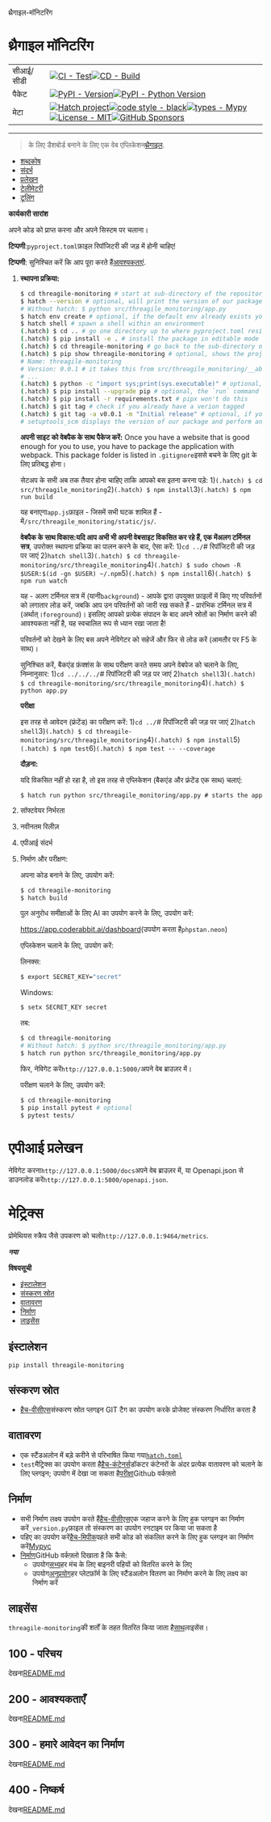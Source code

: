 थ्रैगाइल-मॉनिटरिंग

# थ्रैगाइल मॉनिटरिंग

|           |                                                                                                                                                                                                                                                                                                                                                                                                                                                                                                                                                                                                        |
| --------- | ------------------------------------------------------------------------------------------------------------------------------------------------------------------------------------------------------------------------------------------------------------------------------------------------------------------------------------------------------------------------------------------------------------------------------------------------------------------------------------------------------------------------------------------------------------------------------------------------------ |
| सीआई/सीडी | [![CI - Test](https://github.com/vanHeemstraSystems/threagile-monitoring/actions/workflows/test.yml/badge.svg)](https://github.com/vanHeemstraSystems/threagile-monitoring/actions/workflows/test.yml)[![CD - Build](https://github.com/vanHeemstraSystems/threagile-monitoring/actions/workflows/build.yml/badge.svg)](https://github.com/vanHeemstraSystems/threagile-monitoring/actions/workflows/build.yml)                                                                                                                                                                                        |
| पैकेट     | [![PyPI - Version](https://img.shields.io/pypi/v/threagile-monitoring.svg?logo=pypi&label=PyPI&logoColor=gold)](https://pypi.org/project/threagile-monitoring/)[![PyPI - Python Version](https://img.shields.io/pypi/pyversions/threagile-monitoring.svg?logo=python&label=Python&logoColor=gold)](https://pypi.org/project/threagile-monitoring/)                                                                                                                                                                                                                                                     |
| मेटा      | [![Hatch project](https://img.shields.io/badge/%F0%9F%A5%9A-Hatch-4051b5.svg)](https://github.com/pypa/hatch)[![code style - black](https://img.shields.io/badge/code%20style-black-000000.svg)](https://github.com/psf/black)[![types - Mypy](https://img.shields.io/badge/types-Mypy-blue.svg)](https://github.com/ambv/black)[![License - MIT](https://img.shields.io/badge/license-MIT-9400d3.svg)](https://spdx.org/licenses/)[![GitHub Sponsors](https://img.shields.io/github/sponsors/vanHeemstraSystems?logo=GitHub%20Sponsors&style=social)](https://github.com/sponsors/vanHeemstraSystems) |

* * *

> के लिए डैशबोर्ड बनाने के लिए एक वेब एप्लिकेशन[थ्रैगाइल](https://threagile.io).

-   [शब्दकोष](./GLOSSARY.md)
-   [संदर्भ](./REFERENCES.md)
-   [प्रलेखन](./DOCUMENTATION.md)
-   [टेलीमेटरी](./TELEMETRY.md)
-   [टूलिंग](./TOOLING.md)

**कार्यकारी सारांश**

अपने कोड को प्राप्त करना और अपने सिस्टम पर चलाना।

**टिप्पणी**:`pyproject.toml`फ़ाइल रिपॉजिटरी की जड़ में होनी चाहिए!

**टिप्पणी**: सुनिश्चित करें कि आप पूरा करते हैं[आवश्यकताएं](./200/README.md).

1.  **स्थापना प्रक्रिया:**

    ```bash
    $ cd threagile-monitoring # start at sub-directory of the repository where the requirements.txt file is kept.
    $ hatch --version # optional, will print the version of our package to the terminal without modifying the source directory (e.g. `0.0.1`).
    # Without hatch: $ python src/threagile_monitoring/app.py
    $ hatch env create # optional, if the default env already exists you will be told
    $ hatch shell # spawn a shell within an environment
    (.hatch) $ cd .. # go one directory up to where pyproject.toml resides
    (.hatch) $ pip install -e . # install the package in editable mode
    (.hatch) $ cd threagile-monitoring # go back to the sub-directory of the repository where the requirements.txt file is kept.
    (.hatch) $ pip show threagile-monitoring # optional, shows the project details, here 'threagile-monitoring', from `pyproject.toml`
    # Name: threagile-monitoring
    # Version: 0.0.1 # it takes this from src/threagile_monitoring/__about__.py
    # ...
    (.hatch) $ python -c "import sys;print(sys.executable)" # optional, see where your environment's python is located
    (.hatch) $ pip install --upgrade pip # optional, the `run` command allows you to execute commands in an environment as if you had already entered it.
    (.hatch) $ pip install -r requirements.txt # pipx won't do this
    (.hatch) $ git tag # check if you already have a verion tagged
    (.hatch) $ git tag -a v0.0.1 -m "Initial release" # optional, if you have no tags yet
    # setuptools_scm displays the version of our package and perform any side-effects like writing to a file. (here: `__about__.py`)
    ```

    **अपनी साइट को वेबपैक के साथ पैकेज करें:**
    Once you have a website that is good enough for you to use, you have to package the application with webpack. This package folder is listed in `.gitignore`इससे बचने के लिए git के लिए प्रतिबद्ध होना।

    सेटअप के सभी अब तक तैयार होना चाहिए ताकि आपको बस इतना करना पड़े:
    1)`(.hatch) $ cd src/threagile_monitoring`2)`(.hatch) $ npm install`3)`(.hatch) $ npm run build`

    यह बनाएगा`app.js`फ़ाइल - जिसमें सभी घटक शामिल हैं - में`/src/threagile_monitoring/static/js/`.

    **वेबपैक के साथ विकास:**यदि आप अभी भी अपनी वेबसाइट विकसित कर रहे हैं, एक में**अलग टर्मिनल सत्र**, उपरोक्त स्थापना प्रक्रिया का पालन करने के बाद, ऐसा करें:
    1)`cd ../`# रिपॉजिटरी की जड़ पर जाएं
    2)`hatch shell`3)`(.hatch) $ cd threagile-monitoring/src/threagile_monitoring`4)`(.hatch) $ sudo chown -R $USER:$(id -gn $USER) ~/.npm`5)`(.hatch) $ npm install`6)`(.hatch) $ npm run watch`

    यह - अलग टर्मिनल सत्र में (यानी`background`) - आपके द्वारा उपयुक्त फ़ाइलों में किए गए परिवर्तनों को लगातार लोड करें, जबकि आप उन परिवर्तनों को जारी रख सकते हैं - प्रारंभिक टर्मिनल सत्र में (अर्थात्।`foreground`)। इसलिए आपको प्रत्येक संपादन के बाद अपने स्रोतों का निर्माण करने की आवश्यकता नहीं है, यह स्वचालित रूप से ध्यान रखा जाता है!

    परिवर्तनों को देखने के लिए बस अपने नेविगेटर को सहेजें और फिर से लोड करें (आमतौर पर F5 के साथ)।

    सुनिश्चित करें, बैकएंड फ़ंक्शंस के साथ परीक्षण करते समय अपने वेबपेज को चलाने के लिए, निम्नानुसार:
    1)`cd ../../../`# रिपॉजिटरी की जड़ पर जाएं
    2)`hatch shell`3)`(.hatch) $ cd threagile-monitoring/src/threagile_monitoring`4)`(.hatch) $ python app.py`

    **परीक्षा**

    इस तरह से आवेदन (फ्रंटेंड) का परीक्षण करें:
    1)`cd ../`# रिपॉजिटरी की जड़ पर जाएं
    2)`hatch shell`3)`(.hatch) $ cd threagile-monitoring/src/threagile_monitoring`4)`(.hatch) $ npm install`5)`(.hatch) $ npm test`6)`(.hatch) $ npm test -- --coverage`

    **दौड़ना:**

    यदि विकसित नहीं हो रहा है, तो इस तरह से एप्लिकेशन (बैकएंड और फ्रंटेंड एक साथ) चलाएं:

        $ hatch run python src/threagile_monitoring/app.py # starts the app 

2.  सॉफ्टवेयर निर्भरता

3.  नवीनतम रिलीज़

4.  एपीआई संदर्भ

5.  निर्माण और परीक्षण:

    अपना कोड बनाने के लिए, उपयोग करें:

    ```bash
    $ cd threagile-monitoring
    $ hatch build
    ```

    पुल अनुरोध समीक्षाओं के लिए AI का उपयोग करने के लिए, उपयोग करें:

    <https://app.coderabbit.ai/dashboard>(उपयोग करता है`phpstan.neon`)

    एप्लिकेशन चलाने के लिए, उपयोग करें:

    लिनक्स:

    ```bash
    $ export SECRET_KEY="secret"
    ```

    Windows:

    ```bash
    $ setx SECRET_KEY secret
    ```

    तब:

    ```bash
    $ cd threagile-monitoring
    # Without hatch: $ python src/threagile_monitoring/app.py
    $ hatch run python src/threagile_monitoring/app.py
    ```

    फिर, नेविगेट करें`http://127.0.0.1:5000/`अपने वेब ब्राउज़र में।

    परीक्षण चलाने के लिए, उपयोग करें:

    ```bash
    $ cd threagile-monitoring
    $ pip install pytest # optional
    $ pytest tests/
    ```

# एपीआई प्रलेखन

नेविगेट करना`http://127.0.0.1:5000/docs`अपने वेब ब्राउज़र में, या Openapi.json से डाउनलोड करें`http://127.0.0.1:5000/openapi.json`.

# मेट्रिक्स

प्रोमेथियस स्क्रैप जैसे उपकरण को चलो`http://127.0.0.1:9464/metrics`.

**_नया_**

**विषयसूची**

-   [इंस्टालेशन](#installation)
-   [संस्करण स्रोत](#version-source)
-   [वातावरण](#environments)
-   [निर्माण](#build)
-   [लाइसेंस](#license)

## इंस्टालेशन

```console
pip install threagile-monitoring
```

## संस्करण स्रोत

-   [हैच-वीसीएस](https://github.com/ofek/hatch-vcs)संस्करण स्रोत प्लगइन GIT टैग का उपयोग करके प्रोजेक्ट संस्करण निर्धारित करता है

## वातावरण

-   एक स्टैंडअलोन में बड़े करीने से परिभाषित किया गया[`hatch.toml`](https://hatch.pypa.io/latest/intro/#configuration)
-   `test`मैट्रिक्स का उपयोग करता है[हैच-कंटेनर्स](https://github.com/ofek/hatch-containers)डॉकटर कंटेनरों के अंदर प्रत्येक वातावरण को चलाने के लिए प्लगइन; उपयोग में देखा जा सकता है[परीक्षा](.github/workflows/test.yml)Github वर्कफ़्लो

## निर्माण

-   सभी निर्माण लक्ष्य उपयोग करते हैं[हैच-वीसीएस](https://github.com/ofek/hatch-vcs)एक जहाज करने के लिए हुक प्लगइन का निर्माण करें`_version.py`फ़ाइल तो संस्करण का उपयोग रनटाइम पर किया जा सकता है
-   पहिए का उपयोग करें[हैच-मिपीक](https://github.com/ofek/hatch-mypyc)पहले सभी कोड को संकलित करने के लिए हुक प्लगइन का निर्माण करें[Mypyc](https://github.com/mypyc/mypyc)
-   [निर्माण](.github/workflows/build.yml)GitHub वर्कफ़्लो दिखाता है कि कैसे:
    -   उपयोग[सभ्य](https://github.com/pypa/cibuildwheel)हर मंच के लिए बाइनरी पहियों को वितरित करने के लिए
    -   उपयोग[अनुप्रयोग](https://hatch.pypa.io/latest/plugins/builder/app/)हर प्लेटफ़ॉर्म के लिए स्टैंडअलोन वितरण का निर्माण करने के लिए लक्ष्य का निर्माण करें

## लाइसेंस

`threagile-monitoring`की शर्तों के तहत वितरित किया जाता है[साथ](https://spdx.org/licenses/MIT.html)लाइसेंस।

## 100 - परिचय

देखना[README.md](./100/README.md)

## 200 - आवश्यकताएँ

देखना[README.md](./200/README.md)

## 300 - हमारे आवेदन का निर्माण

देखना[README.md](./300/README.md)

## 400 - निष्कर्ष

देखना[README.md](./400/README.md)
